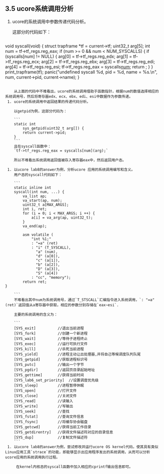 ## 3.5 ucore系统调用分析
 1. ucore的系统调用中参数传递代码分析。
 
 	这部分的代码如下：
 
 	```
 void
 syscall(void) {
    	struct trapframe *tf = current->tf;
    	uint32_t arg[5];
    	int num = tf->tf_regs.reg_eax;
    	if (num >= 0 && num < NUM_SYSCALLS) {
    	    if (syscalls[num] != NULL) {
    	        arg[0] = tf->tf_regs.reg_edx;
    	        arg[1] = tf->tf_regs.reg_ecx;
    	        arg[2] = tf->tf_regs.reg_ebx;
    	        arg[3] = tf->tf_regs.reg_edi;
    	        arg[4] = tf->tf_regs.reg_esi;
        	    tf->tf_regs.reg_eax = syscalls[num](arg);
    	        return ;
        	}
    	}
    	print_trapframe(tf);
    	panic("undefined syscall %d, pid = %d, name = %s.\n",
    	        num, current->pid, current->name);
}
```

	从上面的代码中不难看出，ucore的系统调用借助于函数指针，根据num的数值选择相应的系统调用号，然后将寄存器edx、ecx、ebx、edi、esi中数据作为参数传递。	
 1. ucore的系统调用中返回结果的传递代码分析。
 
	以getpid为例，这部分代码为：
	
	```
	static int
		sys_getpid(uint32_t arg[]) {
    	return current->pid;
	}
	```
	且在syscall函数中：
	`tf->tf_regs.reg_eax = syscalls[num](arg);`
	
	所以不难看出系统调用返回值被存入寄存器eax中，然后返回用户态。
 
 1. 以ucore lab8的answer为例，分析ucore 应用的系统调用编写和含义。
 	用户态的syscall代码如下：
 	
 	```
 	static inline int
	syscall(int num, ...) {
    	va_list ap;
    	va_start(ap, num);
    	uint32_t a[MAX_ARGS];
    	int i, ret;
    	for (i = 0; i < MAX_ARGS; i ++) {
    	    a[i] = va_arg(ap, uint32_t);
    	}
    	va_end(ap);

    	asm volatile (
    	    "int %1;"
    	    : "=a" (ret)
    	    : "i" (T_SYSCALL),
    	      "a" (num),
    	      "d" (a[0]),
       		  "c" (a[1]),
       	   	  "b" (a[2]),
          	  "D" (a[3]),
       	   	  "S" (a[4])
        	: "cc", "memory");
    	return ret;
}

 	```
 	不难看出其中num为系统调用号，通过`T_STSCALL`汇编指令进入系统调用，`: "=a" (ret)`返回值从a寄存器中获取，相应的参数分别存储在`eax~esi`.
 	
 	主要的系统调用的含义为：
 	
 	```
 	[SYS_exit]          //退出当前进程
    [SYS_fork]          //创建一个新进程
    [SYS_wait]          //等待子进程终止
    [SYS_exec]          //运行可执行文件
    [SYS_kill]          //杀死当前进程
    [SYS_yield]			//进程主动让出处理器,并将自己等候调度队列队尾
    [SYS_getpid]        //获取进程标识号
    [SYS_putc]          //输出一个字节
    [SYS_pgdir]         //返回页目录起始地址
    [SYS_gettime]       //获得当前时间
    [SYS_lab6_set_priority]  //设置调度优先级
    [SYS_sleep]         //进程暂停休眠
    [SYS_open]          //打开文件
    [SYS_close]         //关闭文件
    [SYS_read]          //读输入
    [SYS_write]         //写输出
    [SYS_seek]          //查找
    [SYS_fstat]         //查询文件信息
    [SYS_fsync]         //将缓存协会磁盘
    [SYS_getcwd]        //获得当前工作目录
    [SYS_getdirentry]   //获得文件描述符对应的目录信息
    [SYS_dup]           //复制文件描述符
 	```
 1. 以ucore lab8的answer为例，尝试修改并运行ucore OS kernel代码，使其具有类似Linux应用工具`strace`的功能，即能够显示出应用程序发出的系统调用，从而可以分析ucore应用的系统调用执行过程。
 
	 在kernel内核态的syscall函数中加入相应的cprintf输出信息即可。
